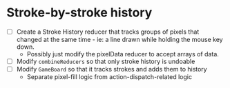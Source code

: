 # Stroke-by-stroke history

- [ ] Create a Stroke History reducer that tracks groups of pixels that changed at the same time - ie: a line drawn while holding the mouse key down.
  - Possibly just modify the pixelData reducer to accept arrays of data.
- [ ] Modify `combineReducers` so that only stroke history is undoable
- [ ] Modify `GameBoard` so that it tracks strokes and adds them to history
  - Separate pixel-fill logic from action-dispatch-related logic
